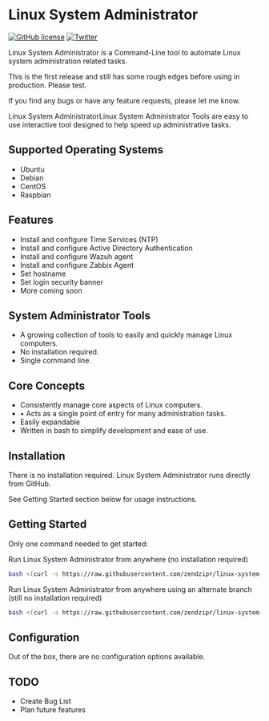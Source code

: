 # Linux System Administrator

[![GitHub license](https://img.shields.io/github/license/zendzipr/linux-system-administrator?style=plastic)](https://github.com/zendzipr/linux-system-administrator/blob/master/LICENSE)
[![Twitter](https://img.shields.io/twitter/url?style=social&url=https%3A%2F%2Ftwitter.com%2Fzzservers)](https://twitter.com/intent/tweet?text=Wow:&url=https%3A%2F%2Fgithub.com%2Fzendzipr%2Flinux-system-administrator)

Linux System Administrator is a Command-Line tool to automate Linux system administration related tasks.

This is the first release and still has some rough edges before using in production. Please test.

If you find any bugs or have any feature requests, please let me know.

Linux System AdministratorLinux System Administrator Tools are easy to use interactive tool designed to help speed up administrative tasks.

## Supported Operating Systems
- Ubuntu
- Debian
- CentOS
- Raspbian

## Features

- Install and configure Time Services (NTP)
- Install and configure Active Directory Authentication
- Install and configure Wazuh agent
- Install and configure Zabbix Agent
- Set hostname
- Set login security banner
- More coming soon

## System Administrator Tools

- A growing collection of tools to easily and quickly manage Linux computers.
- No installation required.
- Single command line.

## Core Concepts

- Consistently manage core aspects of Linux computers.
- •	Acts as a single point of entry for many administration tasks. 
- Easily expandable
- Written in bash to simplify development and ease of use.

## Installation
There is no installation required.  Linux System Administrator runs directly from GitHub.

See Getting Started section below for usage instructions.

## Getting Started
Only one command needed to get started:

Run Linux System Administrator from anywhere (no installation required)

```bash
bash <(curl -s https://raw.githubusercontent.com/zendzipr/linux-system-administrator/master/setup)
```
Run Linux System Administrator from anywhere using an alternate branch (still no installation required)
```bash
bash <(curl -s https://raw.githubusercontent.com/zendzipr/linux-system-administrator/BRANCH/setup) BRANCH
```

## Configuration

Out of the box, there are no configuration options available.

## TODO
- Create Bug List
- Plan future features
